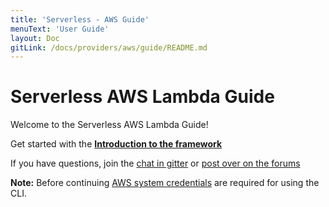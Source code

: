 ```yaml
---
title: 'Serverless - AWS Guide'
menuText: 'User Guide'
layout: Doc
gitLink: /docs/providers/aws/guide/README.md
---
```


# Serverless AWS Lambda Guide

Welcome to the Serverless AWS Lambda Guide!

Get started with the **[Introduction to the framework](./intro)**

If you have questions, join the [chat in gitter](https://gitter.im/serverless/serverless) or [post over on the forums](https://forum.serverless.com/)

**Note:** Before continuing [AWS system credentials](./credentials) are required for using the CLI.
